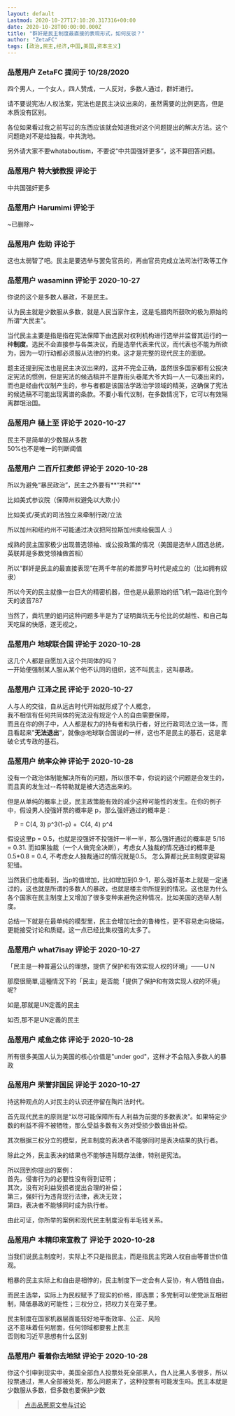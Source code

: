 ```yaml
---
layout: default
Lastmod: 2020-10-27T17:10:20.317316+00:00
date: 2020-10-28T00:00:00.000Z
title: "群奸是民主制度最直接的表现形式，如何反驳？"
author: "ZetaFC"
tags: [政治,民主,经济,中国,美国,资本主义]
---
```



### 品葱用户 **ZetaFC** 提问于 10/28/2020
    
四个男人，一个女人，四人赞成，一人反对，多数人通过，群奸进行。  
  
请不要说宪法/人权法案，宪法也是民主决议出来的，虽然需要的比例更高，但是本质没有区别。  
  
各位如果看过我之前写过的东西应该就会知道我对这个问题提出的解决方法。这个问题绝对不是给独裁，中共洗地。  
  
另外请大家不要whataboutism，不要说“中共国强奸更多”，这不算回答问题。
    
                

### 品葱用户 **特大號教授** 评论于 
        
中共国强奸更多
        
                

### 品葱用户 **Harumimi** 评论于 
        
~已删除~
        
                

### 品葱用户 **佐助** 评论于 
        
这也太弱智了吧。民主是要选举与罢免官员的，再由官员完成立法司法行政等工作
        
                

### 品葱用户 **wasaminn** 评论于 2020-10-27
        
你说的这个是多数人暴政，不是民主。  
  
认为民主就是少数服从多数，就是人民当家作主，这是毛腊肉所鼓吹的极为原始的所谓“大民主”。  
  
当代民主主要是指是指在宪法保障下由选民对权利机构进行选举并监督其运行的一种**制度**。选民不会直接参与各类决议，而是选举代表来代议，而代表也不能为所欲为，因为一切行动都必须服从法律的约束。这才是完整的现代民主的面貌。  
  
题主还提到宪法也是民主决议出来的，这并不完全正确，虽然很多国家都有公投决定宪法的惯例，但是宪法的候选稿并不是靠街头巷尾大爷大妈一人一句凑出来的，而也是经由代议制产生的，参与者都是该国法学政治学领域的精英，这确保了宪法的候选稿不可能出现离谱的条款。不要小看代议制，在多数情况下，它可以有效隔离群氓治国。
        
                

### 品葱用户 **樋上至** 评论于 2020-10-27
        
民主不是简单的少数服从多数  
50%也不是唯一的判断阈值
        
                

### 品葱用户 **二百斤扛麦郎** 评论于 2020-10-28
        
所以为避免“暴民政治”，民主之外要有**“共和”**  
  
比如美式参议院（保障州权避免以大欺小）  
  
比如美式/英式的司法独立来牵制行政/立法  
  
所以加州和纽约州不可能通过决议把阿拉斯加州卖给俄国人 :)  
  
成熟的民主国家极少出现普选领袖、或公投政策的情况（美国是选举人团选总统，英联邦是多数党领袖做首相）  
  
所以“群奸是民主的最直接表现”在两千年前的希腊罗马时代是成立的（比如拥有奴隶）  
  
所以今天的民主就像一台巨大的精密机器，但也是从最原始的纸飞机一路进化到今天的波音787  
  
当然了，粪坑里的蛆问这种问题多半是为了证明粪坑无与伦比的优越性、和自己每天吃屎的快感，遂无视之。
        
                

### 品葱用户 **地球联合国** 评论于 2020-10-28
        
这几个人都是自愿加入这个共同体的吗？  
一开始便强制某人服从某个他不认同的组织，这不叫民主，这叫暴政。
        
                

### 品葱用户 **江泽之民** 评论于 2020-10-27
        
人与人的交往，自从远古时代开始就形成了个人概念，  
我不相信有任何共同体的宪法没有规定个人的自由需要保障，  
而且在你的例子中，人人都是权力的持有者和执行者，好比行政司法立法一体，而且看起来”**无法退出**“，就像@地球联合国说的一样，这也不是民主的基石，这是拿破仑式专政的基石。
        
                

### 品葱用户 **统率众神** 评论于 2020-10-28
        
没有一个政治体制能解决所有的问题，所以很不幸，你说的这个问题是会发生的，而且真的发生过--希特勒就是被大选选出来的。  
  
但是从单纯的概率上说，民主政策能有效的减少这种可能性的发生。在你的例子中，假设男人投强奸票的概率是 p，那么强奸通过的概率是：  
  
    P = C(4, 3) p^3(1-p) +  C(4, 4) p^4  
  
假设这里p = 0.5，也就是投强奸不投强奸一半一半，那么强奸通过的概率是 5/16 = 0.31. 而如果独裁（一个人做完全决断），考虑女人独裁的情况通过的概率是 0.5\*0.8 = 0.4, 不考虑女人独裁通过的情况就是0.5。 怎么算都比民主制度更容易犯错。  
  
当然我们也能看到，当p的值增加，比如增加到0.9-1，那么强奸基本上就是一定通过的，这也就是所谓的多数人的暴政，也就是楼主你所提到的情况。这也是为什么各个国家在民主制度上又增加了很多变种来避免这种情况，比如美国的选举人制度。  
  
总结一下就是在最单纯的模型里，民主会增加社会的鲁棒性，更不容易走向极端，更能接受讨论和质疑。这一点已经比集权强的太多了。
        
                

### 品葱用户 **what7isay** 评论于 2020-10-27
        
「民主是一种普遍公认的理想，提供了保护和有效实现人权的环境」——ＵＮ  
  
那麼很簡單,這種情況下的「民主」是否能「提供了保护和有效实现人权的环境」呢?  
  
如是,那就是UN定義的民主  
  
如否,那不是UN定義的民主
        
                

### 品葱用户 **咸鱼之体** 评论于 2020-10-28
        
所有很多美国人认为美国的核心价值是"under god"，这样才不会陷入多数人的暴政
        
                

### 品葱用户 **荣誉非国民** 评论于 2020-10-27
        
持这种观点的人对民主的认识还停留在陶片法时代。  
  
首先现代民主的原则是“以尽可能保障所有人利益为前提的多数表决”。如果特定少数的利益不得不被牺牲，那么受益多数有义务对受损少数做出补偿。  
  
其次根据三权分立的模型，民主制度的表决者不能够同时是表决结果的执行者。  
  
除此之外，民主表决的结果也不能够违背既存法律，特别是宪法。  
  
所以回到你提出的案例：  
首先，侵害行为的必要性没有得到证明；  
其次，没有对利益受损者提出合理的补偿；  
第三，强奸行为违背现行法律，表决无效；  
第四，表决者不能够同时成为执行者。  
  
由此可证，你所举的案例和现代民主制度没有半毛钱关系。
        
                

### 品葱用户 **本精印来宣教了** 评论于 2020-10-28
        
当我们说民主制度时，实际上不只是指民主，而是指民主宪政人权自由等普世价值观。  
  
粗暴的民主实际上和自由是相悖的，民主制度下一定会有人妥协，有人牺牲自由。  
  
而民主选举，实际上为民权赋予了现实的价格，即选票；多党制可以使党派互相钳制，降低暴政的可能性；三权分立，把权力关在笼子里。  
  
民主制度在国家机器层面能较好地平衡效率、公正、风险  
这不意味着任何层面，任何领域都要套上民主  
否则和习近平思想有什么区别
        
                

### 品葱用户 **看着你去地狱** 评论于 2020-10-28
        
你这个引申到现实中，美国全部白人投票处死全部黑人，白人比黑人多很多，所以投票通过，黑人全部被处死，那么问题来了，这种投票有可能发生吗。民主本就是少数服从多数，但多数也要保护少数
        
                





> [点击品葱原文参与讨论](https://pincong.rocks/question/32756)

